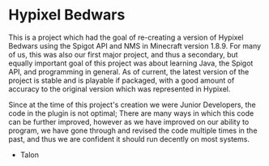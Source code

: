 # Hypixel Bedwars

  This is a project which had the goal of re-creating a version of Hypixel Bedwars using the Spigot API and NMS in Minecraft version 1.8.9. For many of us, this was also our first
   major project, and thus a secondary, but equally important goal of this project was about learning Java, the Spigot API, and programming in general.
   As of current, the latest version of the project is stable and is playable if packaged, with a good amount of accuracy to the original version which was represented in Hypixel. 

   Since at the time of this project's creation we were Junior Developers, the code in the plugin is not optimal; There are many ways in which this code can be further improved,
   however as we have improved on our ability to program, we have gone through and revised the code multiple times in the past, and thus we are confident it should run decently on most systems.


- Talon
